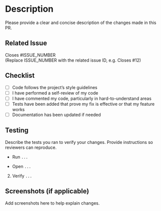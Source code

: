 # Description

Please provide a clear and concise description of the changes made in this PR.

## Related Issue

Closes #ISSUE_NUMBER  
(Replace ISSUE_NUMBER with the related issue ID, e.g. Closes #12)

## Checklist

- [ ] Code follows the project’s style guidelines
- [ ] I have performed a self-review of my code
- [ ] I have commented my code, particularly in hard-to-understand areas
- [ ] Tests have been added that prove my fix is effective or that my feature works
- [ ] Documentation has been updated if needed

## Testing

Describe the tests you ran to verify your changes. Provide instructions so reviewers can reproduce.

- Run `...`

-   Open `...`
2.  Verify `...`

## Screenshots (if applicable)

Add screenshots here to help explain changes.
